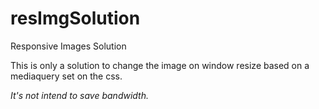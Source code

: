 resImgSolution
==============

Responsive Images Solution

This is only a solution to change the image on window resize based on a mediaquery set on the css.

*It's not intend to save bandwidth.*
